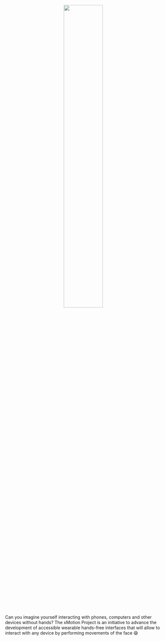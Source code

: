 <p align="center">
	<img src="https://github.com/xmotion-project/xMotion/blob/main/src/Logo.jpg" width="50%" />
</p>

Can you imagine yourself interacting with phones, computers and other devices without hands? 
The xMotion Project is an initiative to advance the development of accessible wearable hands-free interfaces that will allow to interact with any device by performing movements of the face :smile:


<!--an open-source physical computing platform based on a simple I/O
board and a development environment that implements the Processing/Wiring
language. Arduino can be used to develop stand-alone interactive objects or
can be connected to software on your computer (e.g. Flash, Processing and MaxMSP).
The boards can be assembled by hand or purchased preassembled; the open-source
IDE can be downloaded for free at [https://arduino.cc](https://www.arduino.cc/en/Main/Software)

<!--## More info at

<!---  [Our website](https://www.arduino.cc/)

<!---  [The forums](https://forum.arduino.cc/)

<!---  Follow us on [Twitter](https://twitter.com/arduino)
<!---  And like us at [Facebook](https://www.facebook.com/official.arduino)

<!--## Bug reports and technical discussions

<!---  To report a *bug* in the software or to request *a simple enhancement* go to [Github Issues](https://github.com/arduino/Arduino/issues)

<!---  More complex requests and technical discussion should go on the [Arduino Developers
<!--mailing list](https://groups.google.com/a/arduino.cc/forum/#!forum/developers)

<!---  If you're interested in modifying or extending the Arduino software, we strongly
suggest discussing your ideas on the
[Developers mailing list](https://groups.google.com/a/arduino.cc/forum/#!forum/developers)
 *before* starting to work on them.
That way you can coordinate with the Arduino Team and others,
giving your work a higher chance of being integrated into the official release

<!--## Installation

<!--Detailed instructions for installation in popular operating systems can be found at:

<!---  [Linux](https://www.arduino.cc/en/Guide/Linux) (see also the [Arduino playground](https://playground.arduino.cc/Learning/Linux))
-  [macOS](https://www.arduino.cc/en/Guide/MacOSX)
-  [Windows](https://www.arduino.cc/en/Guide/Windows)

<!--## Contents of this repository

<!--This repository contains just the code for the Arduino IDE itself.
Originally, it also contained the AVR and SAM Arduino core and libraries
(i.e.  the code that is compiled as part of a sketch and runs on the
actual Arduino device), but those have been moved into their own
repositories.  They are still automatically downloaded as part of the
build process and included in built releases, though.

<!--The repositories for these extra parts can be found here:
-   Non-core specific Libraries are listed under: <https://github.com/arduino-libraries/>
    (and also a few other places, see `build/build.xml`).

<!---   The AVR core can be found at: <https://github.com/arduino/ArduinoCore-avr>

<!---   Other cores are not included by default but installed through the
    board manager. Their repositories can also be found under
    <https://github.com/arduino/>.

<!--## Building and testing

<!--Instructions for building the IDE and running unit tests can be found on
the wiki:
-   <https://github.com/arduino/Arduino/wiki/Building-Arduino>
-   <https://github.com/arduino/Arduino/wiki/Testing-Arduino>

<!--## Credits

<!--Arduino is an open source project, supported by many.

<!--The Arduino team is composed of Massimo Banzi, David Cuartielles, Tom Igoe
and David A. Mellis.

<!--Arduino uses
[GNU avr-gcc toolchain](https://gcc.gnu.org/wiki/avr-gcc),
[GCC ARM Embedded toolchain](https://launchpad.net/gcc-arm-embedded),
[avr-libc](https://www.nongnu.org/avr-libc/),
[avrdude](https://www.nongnu.org/avrdude/),
[bossac](http://www.shumatech.com/web/products/bossa),
[openOCD](http://openocd.org/)
and code from [Processing](https://www.processing.org)
and [Wiring](http://wiring.org.co).
